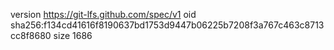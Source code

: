 version https://git-lfs.github.com/spec/v1
oid sha256:f134cd41616f8190637bd1753d9447b06225b7208f3a767c463c8713cc8f8680
size 1686
